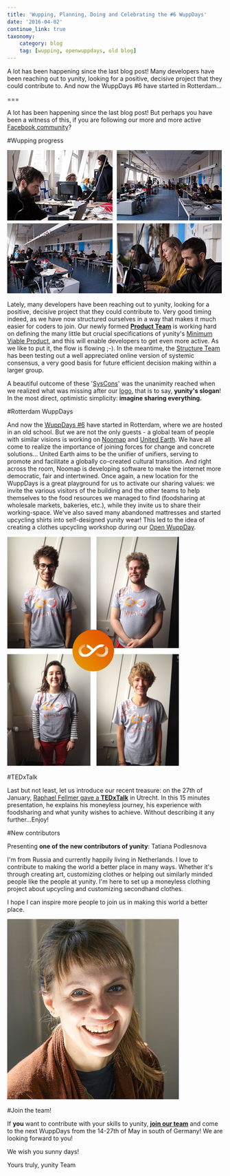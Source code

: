 ```yaml
---
title: 'Wupping, Planning, Doing and Celebrating the #6 WuppDays'
date: '2016-04-02'
continue_link: true
taxonomy:
    category: blog
    tag: [wupping, openwuppdays, old blog]
---
```

    

A lot has been happening since the last blog post! Many developers have been reaching out to yunity, looking for a positive, decisive project that they could contribute to. And now the WuppDays #6 have started in Rotterdam...

===

A lot has been happening since the last blog post! But perhaps you have been a witness of this, if you are following our more and more active [Facebook community](http://facebook.com/yunity.org)?

#Wupping progress

![](ROTTERDAMworking_space-0-0-0-0-1460998012.jpg)

Lately, many developers have been reaching out to yunity, looking for a positive, decisive project that they could contribute to. Very good timing indeed, as we have now structured ourselves in a way that makes it much easier for coders to join. Our newly formed [**Product Team**](https://yunity.atlassian.net/wiki/display/YUN/Product+Team) is working hard on defining the many little but crucial specifications of yunity's [Minimum Viable Product](https://yunity.atlassian.net/wiki/display/YUN/Product+Team), and this will enable developers to get even more active. As we like to put it, the flow is flowing ;-). In the meantime, the [Structure Team](https://yunity.atlassian.net/wiki/display/YUN/Structure+Team) has been testing out a well appreciated online version of systemic consensus, a very good basis for future efficient decision making within a larger group.

A beautiful outcome of these '[SysCons](https://yunity.atlassian.net/wiki/display/YUN/Systemic+consensus)' was the unanimity reached when we realized what was missing after our [logo](https://project.yunity.org/blog/post/we-have-logo), that is to say, **yunity's slogan**! In the most direct, optimistic simplicity: **imagine sharing everything.**

#Rotterdam WuppDays

And now the [WuppDays #6](https://project.yunity.org/blog/post/join-us-wuppdays-rotterdam) have started in Rotterdam, where we are hosted in an old school. But we are not the only guests - a global team of people with similar visions is working on [Noomap](http://noomap.info/) and [United Earth](https://united-earth.vision/). We have all come to realize the importance of joining forces for change and concrete solutions... United Earth aims to be the unifier
of unifiers, serving to promote and facilitate a globally co-created cultural transition. And right across the room, Noomap is developing software to make the internet more democratic, fair and intertwined. Once again, a new location for the WuppDays is a great playground for us to activate our sharing values: we invite the various visitors of the building and the other teams to help themselves to the food resources we managed to find (foodsharing at wholesale markets, bakeries, etc.), while they invite us to share their working-space. We've also saved many abandoned mattresses and started upcycling shirts into self-designed yunity wear! This led to the idea of creating a clothes upcycling workshop during our [Open WuppDay](https://www.facebook.com/events/1521350761500064/).

![](ROTTERDAMt-shirt-0-0-0-0-1460998066.jpg)

#TEDxTalk

Last but not least, let us introduce our recent treasure: on the 27th of January, [Raphael Fellmer gave a **TEDxTalk**](https://www.youtube.com/watch?v=nqj6fH2i9go) in Utrecht. In this 15 minutes presentation, he explains his moneyless journey, his experience with foodsharing and what yunity wishes to achieve. Without describing it any further…Enjoy!

#New contributors

Presenting **one of the new contributors of yunity**: Tatiana Podlesnova

I'm from Russia and currently happily living in Netherlands.
I love to contribute to making the world a better place in many ways. Whether it's through creating art, customizing clothes or helping out similarly minded people like the people at yunity. I'm here to set up
a moneyless clothing project about upcycling and customizing secondhand clothes.

I hope I can inspire more people to join us in making this world a better place.

![](ROTTERDAM_tatiana-0-0-0-0-1460997735.jpg)

#Join the team!

If **you** want to contribute with your skills to yunity, [**join our team**](https://project.yunity.org/join-the-team) and come to the next WuppDays from the 14-27th of May in south of Germany! We are looking forward to you!


We wish you sunny days!

Yours truly, yunity Team